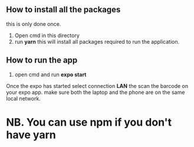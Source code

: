 ## How to install all the packages

this is only done once.

1. Open cmd in this directory 
2. run **yarn**
   this will install all packages required to run the application.

## How to run the app
1. open cmd and run **expo start**

Once the expo has started select connection **LAN** the scan the barcode on your expo app.
make sure both the laptop and the phone are on the same local network.

# NB. You can use **npm** if you don't have yarn


